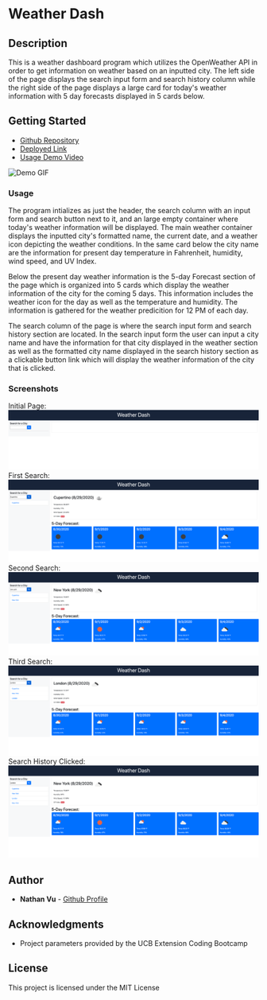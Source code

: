 # Weather Dash

## Description

This is a weather dashboard program which utilizes the OpenWeather API in order to get information on weather based on an inputted city. The left side of the page displays the search input form and search history column while the right side of the page displays a large card for today's weather information with 5 day forecasts displayed in 5 cards below.

## Getting Started

* [Github Repository](https://github.com/nathanmvu/weather-dash)
* [Deployed Link](https://nathanmvu.github.io/weather-dash/)
* [Usage Demo Video](https://drive.google.com/file/d/1Cxk5nuVo8uRcOX-DTllw3Swu-BIVJbRp/view)

![Demo GIF](./Screenshots/weather-dash.gif)

### Usage

The program intializes as just the header, the search column with an input form and search button next to it, and an large empty container where today's weather information will be displayed. The main weather container displays the inputted city's formatted name, the current date, and a weather icon depicting the weather conditions. In the same card below the city name are the information for present day temperature in Fahrenheit, humidity, wind speed, and UV Index.

Below the present day weather information is the 5-day Forecast section of the page which is organized into 5 cards which display the weather information of the city for the coming 5 days. This information includes the weather icon for the day as well as the temperature and humidity. The information is gathered for the weather predicition for 12 PM of each day.

The search column of the page is where the search input form and search history section are located. In the search input form the user can input a city name and have the information for that city displayed in the weather section as well as the formatted city name displayed in the search history section as a clickable button link which will display the weather information of the city that is clicked.

### Screenshots

Initial Page:
![](./Screenshots/1.png/)
First Search:
![](./Screenshots/2.png/)
Second Search:
![](./Screenshots/3.png/)
Third Search:
![](./Screenshots/4.png/)
Search History Clicked:
![](./Screenshots/5.png/)

## Author

* **Nathan Vu** - [Github Profile](https://github.com/nathanmvu)

## Acknowledgments

* Project parameters provided by the UCB Extension Coding Bootcamp

## License

This project is licensed under the MIT License 

